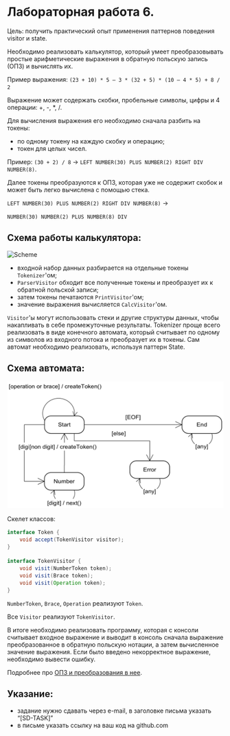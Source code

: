 # Лабораторная работа 6.
Цель: получить практический опыт применения паттернов поведения visitor и state.

Необходимо реализовать калькулятор, который умеет преобразовывать простые арифметические выражения в обратную польскую запись (ОПЗ) и вычислять их.

Пример выражения: `(23 + 10) * 5 – 3 * (32 + 5) * (10 – 4 * 5) + 8 / 2`

Выражение может содержать скобки, пробельные символы, цифры и 4 операции: +, -, *, /.

Для вычисления выражения его необходимо сначала разбить на токены:
* по одному токену на каждую скобку и операцию;
* токен для целых чисел.

Пример: `(30 + 2) / 8` -> `LEFT NUMBER(30) PLUS NUMBER(2) RIGHT DIV NUMBER(8)`.

Далее токены преобразуются к ОПЗ, которая уже не содержит скобок и может быть легко вычислена с помощью стека.

`LEFT NUMBER(30) PLUS NUMBER(2) RIGHT DIV NUMBER(8)` ->

`NUMBER(30) NUMBER(2) PLUS NUMBER(8) DIV`

## Схема работы калькулятора:
![Scheme](./VisitorScheme.png)

* входной набор данных разбирается на отдельные токены `Tokenizer`'ом;
* `ParserVisitor` обходит все полученные токены и преобразует их к обратной польской записи;
* затем токены печатаются `PrintVisitor`'ом;
* значение выражения вычисляется `СalcVisitor`'ом.

`Visitor`'ы могут использовать стеки и другие структуры данных, чтобы накапливать в себе промежуточные результаты.
Tokenizer проще всего реализовать в виде конечного автомата, который считывает по одному из символов из входного потока и преобразует их в токены. Сам автомат необходимо реализовать, используя паттерн State.

## Схема автомата:
![Scheme](./AutoScheme.png)

Скелет классов:
```java
interface Token {
    void accept(TokenVisitor visitor);
}

interface TokenVisitor {
    void visit(NumberToken token);
    void visit(Brace token);
    void visit(Operation token);
}
```

`NumberToken`, `Brace`, `Operation` реализуют `Token`.

Все `Visitor` реализуют `TokenVisitor`.

В итоге необходимо реализовать программу, которая с консоли считывает входное выражение и выводит в консоль сначала выражение преобразованное в обратную польскую нотации, а затем вычисленное значение выражения. Если было введено некорректное выражение, необходимо вывести ошибку.

Подробнее про [ОПЗ и преобразования в нее](https://ru.wikipedia.org/wiki/Обратная_польская_запись).

## Указание:
* задание нужно сдавать через e-mail, в заголовке письма указать “[SD-TASK]”
* в письме указать ссылку на ваш код на github.com
